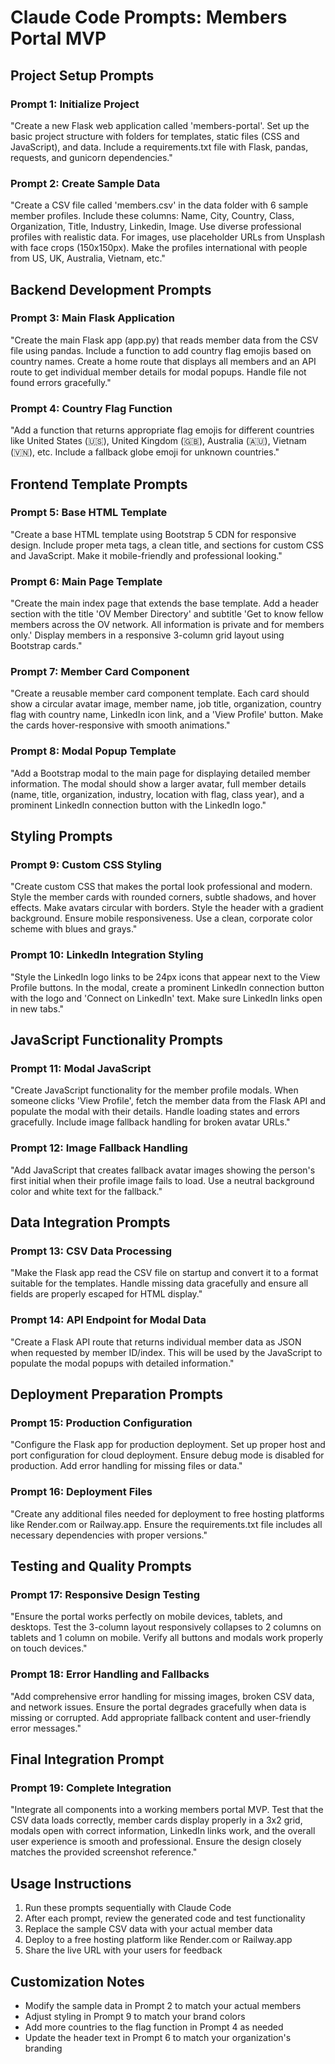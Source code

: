 # Claude Code Prompts: Members Portal MVP

## Project Setup Prompts

### Prompt 1: Initialize Project
"Create a new Flask web application called 'members-portal'. Set up the basic project structure with folders for templates, static files (CSS and JavaScript), and data. Include a requirements.txt file with Flask, pandas, requests, and gunicorn dependencies."

### Prompt 2: Create Sample Data
"Create a CSV file called 'members.csv' in the data folder with 6 sample member profiles. Include these columns: Name, City, Country, Class, Organization, Title, Industry, Linkedin, Image. Use diverse professional profiles with realistic data. For images, use placeholder URLs from Unsplash with face crops (150x150px). Make the profiles international with people from US, UK, Australia, Vietnam, etc."

## Backend Development Prompts

### Prompt 3: Main Flask Application
"Create the main Flask app (app.py) that reads member data from the CSV file using pandas. Include a function to add country flag emojis based on country names. Create a home route that displays all members and an API route to get individual member details for modal popups. Handle file not found errors gracefully."

### Prompt 4: Country Flag Function
"Add a function that returns appropriate flag emojis for different countries like United States (🇺🇸), United Kingdom (🇬🇧), Australia (🇦🇺), Vietnam (🇻🇳), etc. Include a fallback globe emoji for unknown countries."

## Frontend Template Prompts

### Prompt 5: Base HTML Template
"Create a base HTML template using Bootstrap 5 CDN for responsive design. Include proper meta tags, a clean title, and sections for custom CSS and JavaScript. Make it mobile-friendly and professional looking."

### Prompt 6: Main Page Template
"Create the main index page that extends the base template. Add a header section with the title 'OV Member Directory' and subtitle 'Get to know fellow members across the OV network. All information is private and for members only.' Display members in a responsive 3-column grid layout using Bootstrap cards."

### Prompt 7: Member Card Component
"Create a reusable member card component template. Each card should show a circular avatar image, member name, job title, organization, country flag with country name, LinkedIn icon link, and a 'View Profile' button. Make the cards hover-responsive with smooth animations."

### Prompt 8: Modal Popup Template
"Add a Bootstrap modal to the main page for displaying detailed member information. The modal should show a larger avatar, full member details (name, title, organization, industry, location with flag, class year), and a prominent LinkedIn connection button with the LinkedIn logo."

## Styling Prompts

### Prompt 9: Custom CSS Styling
"Create custom CSS that makes the portal look professional and modern. Style the member cards with rounded corners, subtle shadows, and hover effects. Make avatars circular with borders. Style the header with a gradient background. Ensure mobile responsiveness. Use a clean, corporate color scheme with blues and grays."

### Prompt 10: LinkedIn Integration Styling
"Style the LinkedIn logo links to be 24px icons that appear next to the View Profile buttons. In the modal, create a prominent LinkedIn connection button with the logo and 'Connect on LinkedIn' text. Make sure LinkedIn links open in new tabs."

## JavaScript Functionality Prompts

### Prompt 11: Modal JavaScript
"Create JavaScript functionality for the member profile modals. When someone clicks 'View Profile', fetch the member data from the Flask API and populate the modal with their details. Handle loading states and errors gracefully. Include image fallback handling for broken avatar URLs."

### Prompt 12: Image Fallback Handling
"Add JavaScript that creates fallback avatar images showing the person's first initial when their profile image fails to load. Use a neutral background color and white text for the fallback."

## Data Integration Prompts

### Prompt 13: CSV Data Processing
"Make the Flask app read the CSV file on startup and convert it to a format suitable for the templates. Handle missing data gracefully and ensure all fields are properly escaped for HTML display."

### Prompt 14: API Endpoint for Modal Data
"Create a Flask API route that returns individual member data as JSON when requested by member ID/index. This will be used by the JavaScript to populate the modal popups with detailed information."

## Deployment Preparation Prompts

### Prompt 15: Production Configuration
"Configure the Flask app for production deployment. Set up proper host and port configuration for cloud deployment. Ensure debug mode is disabled for production. Add error handling for missing files or data."

### Prompt 16: Deployment Files
"Create any additional files needed for deployment to free hosting platforms like Render.com or Railway.app. Ensure the requirements.txt file includes all necessary dependencies with proper versions."

## Testing and Quality Prompts

### Prompt 17: Responsive Design Testing
"Ensure the portal works perfectly on mobile devices, tablets, and desktops. Test the 3-column layout responsively collapses to 2 columns on tablets and 1 column on mobile. Verify all buttons and modals work properly on touch devices."

### Prompt 18: Error Handling and Fallbacks
"Add comprehensive error handling for missing images, broken CSV data, and network issues. Ensure the portal degrades gracefully when data is missing or corrupted. Add appropriate fallback content and user-friendly error messages."

## Final Integration Prompt

### Prompt 19: Complete Integration
"Integrate all components into a working members portal MVP. Test that the CSV data loads correctly, member cards display properly in a 3x2 grid, modals open with correct information, LinkedIn links work, and the overall user experience is smooth and professional. Ensure the design closely matches the provided screenshot reference."

## Usage Instructions

1. Run these prompts sequentially with Claude Code
2. After each prompt, review the generated code and test functionality
3. Replace the sample CSV data with your actual member data
4. Deploy to a free hosting platform like Render.com or Railway.app
5. Share the live URL with your users for feedback

## Customization Notes

- Modify the sample data in Prompt 2 to match your actual members
- Adjust styling in Prompt 9 to match your brand colors
- Add more countries to the flag function in Prompt 4 as needed
- Update the header text in Prompt 6 to match your organization's branding